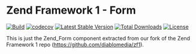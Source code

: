 # Zend Framework 1 - Form

[![Build](https://github.com/diablomedia/zf1-form/workflows/Build/badge.svg?event=push)](https://github.com/diablomedia/zf1-form/actions?query=workflow%3ABuild+event%3Apush)
[![codecov](https://codecov.io/gh/diablomedia/zf1-form/branch/master/graph/badge.svg)](https://codecov.io/gh/diablomedia/zf1-form)
[![Latest Stable Version](https://poser.pugx.org/fragotesac/zf1-form/v/stable)](https://packagist.org/packages/fragotesac/zf1-form)
[![Total Downloads](https://poser.pugx.org/fragotesac/zf1-form/downloads)](https://packagist.org/packages/fragotesac/zf1-form)
[![License](https://poser.pugx.org/fragotesac/zf1-form/license)](https://packagist.org/packages/fragotesac/zf1-form)

This is just the Zend_Form component extracted from our fork of the Zend Framework 1 repo (https://github.com/diablomedia/zf1).
